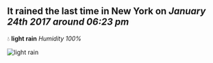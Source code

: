 ## It rained the last time in New York on *January 24th 2017 around 06:23 pm*
💧  **light rain** *Humidity 100%*

![light rain](http://openweathermap.org/img/w/10n.png)
